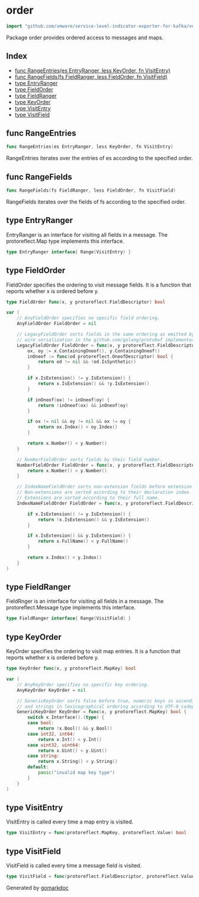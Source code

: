 <!-- Code generated by gomarkdoc. DO NOT EDIT -->

# order

```go
import "github.com/vmware/service-level-indicator-exporter-for-kafka/vendor/google.golang.org/protobuf/internal/order"
```

Package order provides ordered access to messages and maps.

## Index

- [func RangeEntries(es EntryRanger, less KeyOrder, fn VisitEntry)](<#func-rangeentries>)
- [func RangeFields(fs FieldRanger, less FieldOrder, fn VisitField)](<#func-rangefields>)
- [type EntryRanger](<#type-entryranger>)
- [type FieldOrder](<#type-fieldorder>)
- [type FieldRanger](<#type-fieldranger>)
- [type KeyOrder](<#type-keyorder>)
- [type VisitEntry](<#type-visitentry>)
- [type VisitField](<#type-visitfield>)


## func RangeEntries

```go
func RangeEntries(es EntryRanger, less KeyOrder, fn VisitEntry)
```

RangeEntries iterates over the entries of es according to the specified order.

## func RangeFields

```go
func RangeFields(fs FieldRanger, less FieldOrder, fn VisitField)
```

RangeFields iterates over the fields of fs according to the specified order.

## type EntryRanger

EntryRanger is an interface for visiting all fields in a message. The protoreflect.Map type implements this interface.

```go
type EntryRanger interface{ Range(VisitEntry) }
```

## type FieldOrder

FieldOrder specifies the ordering to visit message fields. It is a function that reports whether x is ordered before y.

```go
type FieldOrder func(x, y protoreflect.FieldDescriptor) bool
```

```go
var (
    // AnyFieldOrder specifies no specific field ordering.
    AnyFieldOrder FieldOrder = nil

    // LegacyFieldOrder sorts fields in the same ordering as emitted by
    // wire serialization in the github.com/golang/protobuf implementation.
    LegacyFieldOrder FieldOrder = func(x, y protoreflect.FieldDescriptor) bool {
        ox, oy := x.ContainingOneof(), y.ContainingOneof()
        inOneof := func(od protoreflect.OneofDescriptor) bool {
            return od != nil && !od.IsSynthetic()
        }

        if x.IsExtension() != y.IsExtension() {
            return x.IsExtension() && !y.IsExtension()
        }

        if inOneof(ox) != inOneof(oy) {
            return !inOneof(ox) && inOneof(oy)
        }

        if ox != nil && oy != nil && ox != oy {
            return ox.Index() < oy.Index()
        }

        return x.Number() < y.Number()
    }

    // NumberFieldOrder sorts fields by their field number.
    NumberFieldOrder FieldOrder = func(x, y protoreflect.FieldDescriptor) bool {
        return x.Number() < y.Number()
    }

    // IndexNameFieldOrder sorts non-extension fields before extension fields.
    // Non-extensions are sorted according to their declaration index.
    // Extensions are sorted according to their full name.
    IndexNameFieldOrder FieldOrder = func(x, y protoreflect.FieldDescriptor) bool {

        if x.IsExtension() != y.IsExtension() {
            return !x.IsExtension() && y.IsExtension()
        }

        if x.IsExtension() && y.IsExtension() {
            return x.FullName() < y.FullName()
        }

        return x.Index() < y.Index()
    }
)
```

## type FieldRanger

FieldRnger is an interface for visiting all fields in a message. The protoreflect.Message type implements this interface.

```go
type FieldRanger interface{ Range(VisitField) }
```

## type KeyOrder

KeyOrder specifies the ordering to visit map entries. It is a function that reports whether x is ordered before y.

```go
type KeyOrder func(x, y protoreflect.MapKey) bool
```

```go
var (
    // AnyKeyOrder specifies no specific key ordering.
    AnyKeyOrder KeyOrder = nil

    // GenericKeyOrder sorts false before true, numeric keys in ascending order,
    // and strings in lexicographical ordering according to UTF-8 codepoints.
    GenericKeyOrder KeyOrder = func(x, y protoreflect.MapKey) bool {
        switch x.Interface().(type) {
        case bool:
            return !x.Bool() && y.Bool()
        case int32, int64:
            return x.Int() < y.Int()
        case uint32, uint64:
            return x.Uint() < y.Uint()
        case string:
            return x.String() < y.String()
        default:
            panic("invalid map key type")
        }
    }
)
```

## type VisitEntry

VisitEntry is called every time a map entry is visited.

```go
type VisitEntry = func(protoreflect.MapKey, protoreflect.Value) bool
```

## type VisitField

VisitField is called every time a message field is visited.

```go
type VisitField = func(protoreflect.FieldDescriptor, protoreflect.Value) bool
```



Generated by [gomarkdoc](<https://github.com/princjef/gomarkdoc>)
